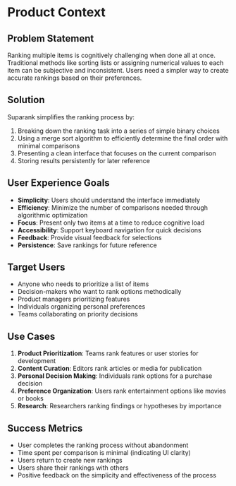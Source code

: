 # Product Context

## Problem Statement
Ranking multiple items is cognitively challenging when done all at once. Traditional methods like sorting lists or assigning numerical values to each item can be subjective and inconsistent. Users need a simpler way to create accurate rankings based on their preferences.

## Solution
Suparank simplifies the ranking process by:
1. Breaking down the ranking task into a series of simple binary choices
2. Using a merge sort algorithm to efficiently determine the final order with minimal comparisons
3. Presenting a clean interface that focuses on the current comparison
4. Storing results persistently for later reference

## User Experience Goals
- **Simplicity**: Users should understand the interface immediately
- **Efficiency**: Minimize the number of comparisons needed through algorithmic optimization
- **Focus**: Present only two items at a time to reduce cognitive load
- **Accessibility**: Support keyboard navigation for quick decisions
- **Feedback**: Provide visual feedback for selections
- **Persistence**: Save rankings for future reference

## Target Users
- Anyone who needs to prioritize a list of items
- Decision-makers who want to rank options methodically
- Product managers prioritizing features
- Individuals organizing personal preferences
- Teams collaborating on priority decisions

## Use Cases
1. **Product Prioritization**: Teams rank features or user stories for development
2. **Content Curation**: Editors rank articles or media for publication
3. **Personal Decision Making**: Individuals rank options for a purchase decision
4. **Preference Organization**: Users rank entertainment options like movies or books
5. **Research**: Researchers ranking findings or hypotheses by importance

## Success Metrics
- User completes the ranking process without abandonment
- Time spent per comparison is minimal (indicating UI clarity)
- Users return to create new rankings
- Users share their rankings with others
- Positive feedback on the simplicity and effectiveness of the process 